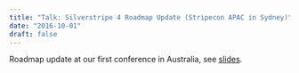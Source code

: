 ```yaml
---
title: "Talk: Silverstripe 4 Roadmap Update (Stripecon APAC in Sydney)"
date: "2016-10-01"
draft: false
---
```


Roadmap update at our first conference in Australia, see [slides](https://slides.com/chillu/deck-3#/4).